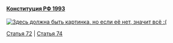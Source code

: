 #### [Конституция РФ 1993](https://lalawland.github.io/eurasia/russia/const)

[![Здесь должна быть картинка, но если её нет, значит всё :(](https://sun9-west.userapi.com/sun9-65/s/v1/ig2/ObehIWBTm2OugOG6RbrX9csliSj9hXDo3a0sq-wTkdPrLEpYqTkSkyiM7bywZnLHA1gko_zYm0WtwF-L8GkRvTkQ.jpg?size=1280x720&quality=95&type=album)](https://sun9-west.userapi.com/sun9-65/s/v1/ig2/ObehIWBTm2OugOG6RbrX9csliSj9hXDo3a0sq-wTkdPrLEpYqTkSkyiM7bywZnLHA1gko_zYm0WtwF-L8GkRvTkQ.jpg?size=1280x720&quality=95&type=album)

[Статья 72](https://lalawland.github.io/eurasia/russia/const/art72) | [Статья 74](https://lalawland.github.io/eurasia/russia/const/art74)
